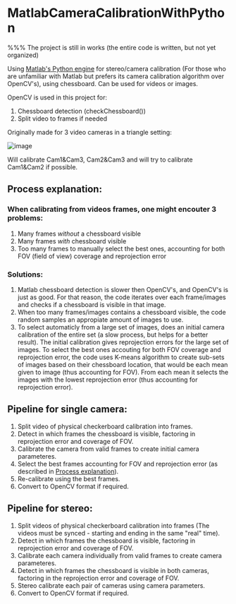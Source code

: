 # MatlabCameraCalibrationWithPython
%%% The project is still in works (the entire code is written, but not yet organized) 

Using [Matlab's Python engine](https://www.mathworks.com/help/matlab/matlab-engine-for-python.html) for stereo/camera calibration (For those who are unfamiliar with Matlab but prefers its camera calibration algorithm over OpenCV's), using chessboard.
Can be used for videos or images.

OpenCV is used in this project for:
1. Chessboard detection (checkChessboard())
2. Split video to frames if needed

Originally made for 3 video cameras in a triangle setting: 

![image](https://github.com/user-attachments/assets/a878b724-a359-406f-bc97-7636730acdd4)

Will calibrate Cam1&Cam3, Cam2&Cam3 and will try to calibrate Cam1&Cam2 if possible.

## Process explanation: 

### When calibrating from videos frames, one might encouter 3 problems:
  1. Many frames *without* a chessboard visible
  2. Many frames *with* chessboard visible
  3. Too many frames to manually select the best ones, accounting for both FOV (field of view) coverage and reprojection error
### Solutions: 
  1) Matlab chessboard detection is slower then OpenCV's, and OpenCV's is just as good.
     For that reason, the code iterates over each frame/images and checks if a chessboard is visible in that image.
  2) When too many frames/images contains a chessboard visible, the code random samples an appropiate amount of images to use.
  3) To select automaticly from a large set of images, does an initial camera calibration of the entire set (a slow process, but helps for a better result).
     The initial calibration gives reprojection errors for the large set of images.
     To select the best ones accouting for both FOV coverage and reprojection error, the code uses K-means algorithm
     to create sub-sets of images based on their chessboard location, that would be each mean given to image (thus accounting for FOV).
     From each mean it selects the images with the lowest reprojection error (thus accounting for reprojection error).
     
## Pipeline for single camera:
1. Split video of physical checkerboard calibration  into frames.
2. Detect in which frames the chessboard is visible, factoring in reprojection error and coverage of FOV.
3. Calibrate the camera from valid frames to create initial camera parameteres.
4. Select the best frames accounting for FOV and reprojection error (as described in [Process explanation](##-Process-explanation)).
5. Re-calibrate using the best frames.
6. Convert to OpenCV format if required.
## Pipeline for stereo:
1. Split videos of physical checkerboard calibration  into frames (The videos must be synced - starting and ending in the same "real" time).
2. Detect in which frames the chessboard is visible, factoring in reprojection error and coverage of FOV.
3. Calibrate each camera individually from valid frames to create camera parameteres.
4. Detect in which frames the chessboard is visible in both cameras, factoring in the reprojection error and coverage of FOV.
5. Stereo calibrate each pair of cameras  using camera parameters.
6. Convert to OpenCV format if required.
